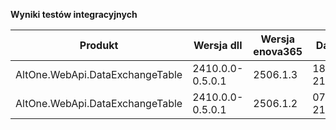 **Wyniki testów integracyjnych**

| Produkt                         | Wersja dll       | Wersja enova365 | Data testu       | Status |
|---------------------------------|------------------|-----------------|------------------|--------|
| AltOne.WebApi.DataExchangeTable | 2410.0.0-0.5.0.1 | 2506.1.3        | 18.08.2025 21:16 | ✅     |
| AltOne.WebApi.DataExchangeTable | 2410.0.0-0.5.0.1 | 2506.1.2        | 07.08.2025 21:04 | ✅     |
